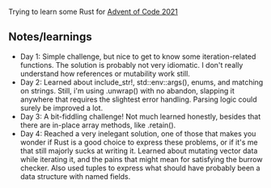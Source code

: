 Trying to learn some Rust for [Advent of Code 2021](https://adventofcode.com/2021/)

## Notes/learnings

- Day 1: Simple challenge, but nice to get to know some iteration-related functions. The solution is probably not very idiomatic. I don't really understand how references or mutability work still.
- Day 2: Learned about include_str!, std::env::args(), enums, and matching on strings. Still, i'm using .unwrap() with no abandon, slapping it anywhere that requires the slightest error handling. Parsing logic could surely be improved a lot.
- Day 3: A bit-fiddling challenge! Not much learned honestly, besides that there are in-place array methods, like .retain().
- Day 4: Reached a very inelegant solution, one of those that makes you wonder if Rust is a good choice to express these problems, or if it's me that still majorly sucks at writing it. Learned about mutating vector data while iterating it, and the pains that might mean for satisfying the burrow checker. Also used tuples to express what should have probably been a data structure with named fields.

